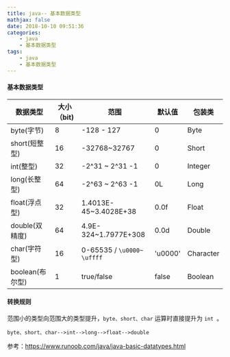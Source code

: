 ```yaml
---
title: java-- 基本数据类型
mathjax: false
date: 2018-10-10 09:51:36
categories:
    - java
    - 基本数据类型
tags:
    - java
    - 基本数据类型
---
```


#### 基本数据类型
|  数据类型  | 大小（bit) | 范围 | 默认值 | 包装类 |
|  ----  | ----  |  ----  |  ----  |  ----  |
| byte(字节) | 8 | -128 - 127 | 0 | Byte |
| short(短整型) | 16 | -32768~32767 | 0 | Short |
| int(整型) | 32 | -2^31 ~ 2^31 -1 | 0 | Integer |
| long(长整型) | 64 | -2^63 ~ 2^63 -1 | 0L | Long |
| float(浮点型) | 32 | 1.4013E-45~3.4028E+38 | 0.0f | Float |
| double(双精度) | 64 | 4.9E-324~1.7977E+308 | 0.0d | Double |
| char(字符型) | 16 | 0-65535 / `\u0000~ \uffff` | 'u0000' | Character |
| boolean(布尔型) | 1 | true/false | false | Boolean |

#### 转换规则

范围小的类型向范围大的类型提升，`byte、short、char` 运算时直接提升为 `int `。 

```
byte、short、char‐‐>int‐‐>long‐‐>float‐‐>double
```



参考：<https://www.runoob.com/java/java-basic-datatypes.html>